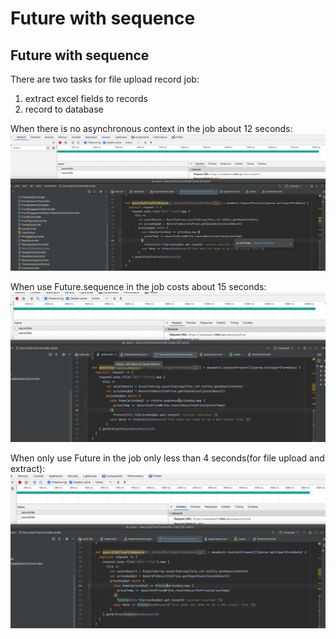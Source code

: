 # Future with sequence 

## Future with sequence

There are two tasks for file upload record job:
1. extract excel fields to records
2. record to database

When there is no asynchronous context in the job about 12 seconds:
![without future](pic/withoufuture.png)

When use Future.sequence in the job costs about 15 seconds:
![with sequence](pic/sequence.png)

When only use Future in the job only less than 4 seconds(for file upload and extract):
![only future](pic/future.png)